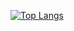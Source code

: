 [![Top Langs](https://github-readme-stats.vercel.app/api/top-langs/?username=XYZ1024-alt&layout=Demo)](https://github.com/anuraghazra/github-readme-stats)
